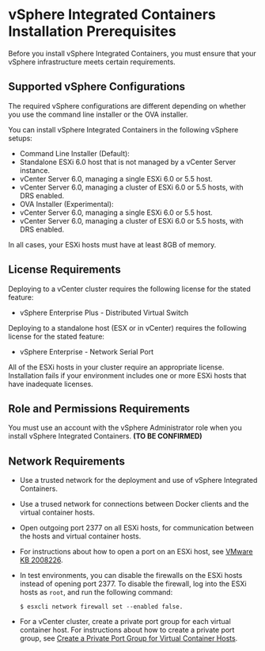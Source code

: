 # vSphere Integrated Containers Installation Prerequisites

Before you install vSphere Integrated Containers, you must ensure that your vSphere infrastructure meets certain requirements.


## Supported vSphere Configurations
 The required vSphere configurations are different depending on whether you use the command line installer or the OVA installer.

You can install vSphere Integrated Containers in the following vSphere setups:

* Command Line Installer (Default):
 * Standalone ESXi 6.0 host that is not managed by a vCenter Server instance.
 * vCenter Server 6.0, managing a single ESXi 6.0 or 5.5 host.
 * vCenter Server 6.0, managing a cluster of ESXi 6.0 or 5.5 hosts, with DRS enabled.
* OVA Installer (Experimental):
 * vCenter Server 6.0, managing a single ESXi 6.0 or 5.5 host.
 * vCenter Server 6.0, managing a cluster of ESXi 6.0 or 5.5 hosts, with DRS enabled.

In all cases, your ESXi hosts must have at least 8GB of memory.

## License Requirements
Deploying to a vCenter cluster requires the following license for the stated feature:
* vSphere Enterprise Plus - Distributed Virtual Switch

Deploying to a standalone host (ESX or in vCenter) requires the following license for the stated feature:
* vSphere Enterprise - Network Serial Port

All of the ESXi hosts in your cluster require an appropriate license. Installation fails if your environment includes one or more ESXi hosts that have inadequate licenses.

## Role and Permissions Requirements
You must use an account with the vSphere Administrator role when you install vSphere Integrated Containers. **(TO BE CONFIRMED)**

## Network Requirements
* Use a trusted network for the deployment and use of vSphere Integrated Containers.
* Use a trused network for connections between Docker clients and the virtual container hosts.
* Open outgoing port 2377 on all ESXi hosts, for communication between the hosts and virtual container hosts.
 * For instructions about how to open a port on an ESXi host, see [VMware KB 2008226]( http://kb.vmware.com/selfservice/microsites/search.do?language=en_US&cmd=displayKC&externalId=2008226).
 * In test environments, you can disable the firewalls on the ESXi hosts instead of opening port 2377. To disable the firewall, log into the ESXi hosts as ```root```, and run the following command: 
   
   ```$ esxcli network firewall set --enabled false.```  

* For a vCenter cluster, create a private port group for each virtual container host. For instructions about how to create a private port group, see [Create a Private Port Group for Virtual Container Hosts](create_a_private_port_group_for_virtual_container_.md).



